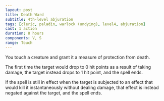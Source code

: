 ```yaml
---
layout: post
title: Death Ward
subtitle: 4th-level abjuration
tags: [cleric, paladin, warlock (undying), level4, abjuration]
cast: 1 action
duration: 8 hours
components: V, S
range: Touch
---
```

You touch a creature and grant it a measure of protection from death.

The first time the target would drop to 0 hit points as a result of taking damage, the target instead drops to 1 hit point, and the spell ends.

If the spell is still in effect when the target is subjected to an effect that would kill it instantaneously without dealing damage, that effect is instead negated against the target, and the spell ends.